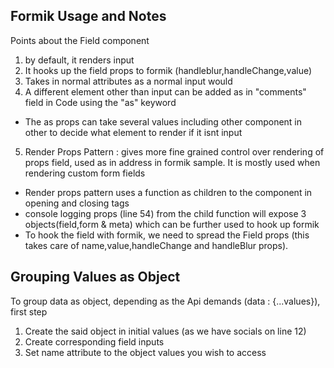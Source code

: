 ## Formik Usage and Notes
Points about the Field component
1. by default, it renders input
2. It hooks up the field props to formik (handleblur,handleChange,value)
3. Takes in normal attributes as a normal input would
4. A different element other than input can be added as in "comments" field in Code using the "as" keyword
  - The as props can take several values including other component in other to decide what element to render if it isnt input
5. Render Props Pattern : gives more fine grained control over rendering of props field, used as in address in formik sample. It is mostly used when rendering custom form fields
  - Render props pattern uses a function as children to the component in opening and closing tags
  - console logging props (line 54) from the child function will expose 3 objects(field,form & meta) which can be further used to hook up formik
  - To hook the field with formik, we need to spread the Field props (this takes care of name,value,handleChange and handleBlur props).

## Grouping Values as Object
  To group data as object, depending as the Api demands (data : {...values}), first step
1. Create the said object in initial values (as we have socials on line 12)
2. Create corresponding field inputs
3. Set name attribute to the object values you wish to access